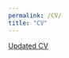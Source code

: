 ```yaml
---
permalink: /CV/
title: "CV"
---
```


[Updated CV](https://github.com/alvaroeh/alvaroeh.github.io/blob/master/assets/cv_eng.pdf)
